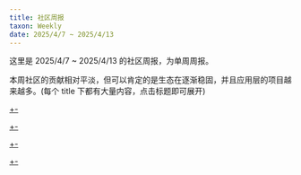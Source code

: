 ```yaml
---
title: 社区周报
taxon: Weekly
date: 2025/4/7 ~ 2025/4/13
---
```


这里是 2025/4/7 ~ 2025/4/13 的社区周报，为单周周报。

本周社区的贡献相对平淡，但可以肯定的是生态在逐渐稳固，并且应用层的项目越来越多。(每个 title 下都有大量内容，点击标题即可展开)

[+-](/weekly/weekly2/official.md#:embed)

[+-](/weekly/weekly2/projects.md#:embed)

[+-](/weekly/weekly2/packages.md#:embed)

[+-](/weekly/weekly2/community.md#:embed)